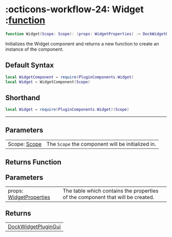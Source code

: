 <h1 class="api-header" markdown>
    <span class="api-icon" markdown>:octicons-workflow-24:</span>
    <span class="api-title">Widget</span>
    <span class="api-type">:</span><a href="https://create.roblox.com/docs/luau/functions" class="api-type">function</a>
</h1>

```lua
function Widget(Scope: Scope): (props: WidgetProperties) -> DockWidgetPluginGui
```
Initializes the Widget component and returns a new function to create an instance of the component.

## Default Syntax

```lua
local WidgetComponent = require(PluginComponents.Widget)
local Widget = WidgetComponent(Scope)
```

## Shorthand

```lua
local Widget = require(PluginComponents.Widget)(Scope)
```

-----

## Parameters
<span markdown>
    <div class="md-typeset__table">
        <table>
            <tbody>
                <tr>
                    <td class="api-param-highlight">Scope: <a href="">Scope</a></td>
                    <td>The <code>Scope</code> the component will be initialized in.</td>
                </tr>
            </tbody>
        </table>
    </div>
</span>

## Returns Function
<span markdown>
    <div class="md-typeset__table" id="api-returns-function-table">
        <h2 style="margin: 1.1em 0 .64em">Parameters</h2>
        <table>
            <tbody>
                <tr>
                    <td class="api-param-highlight">props: <a href="">WidgetProperties</a></td>
                    <td>The table which contains the properties of the component that will be created.</td>
                </tr>
            </tbody>
        </table>
        <h2 style="margin: 1.1em 0 .64em">Returns</h2>
        <table>
            <tbody>
                <tr>
                    <td class="api-return-box"><a href="https://create.roblox.com/docs/reference/engine/classes/DockWidgetPluginGui">DockWidgetPluginGui</a></td>
                </tr>
            </tbody>
        </table>
    </div>
</div>